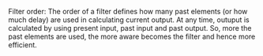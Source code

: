 Filter order: The order of a filter defines how many past elements (or how much delay) are used in calculating current output. At any time, outuput is calculated by using present input, past input and past output. So, more the past elements are used, the more aware becomes the filter and hence more efficient. 